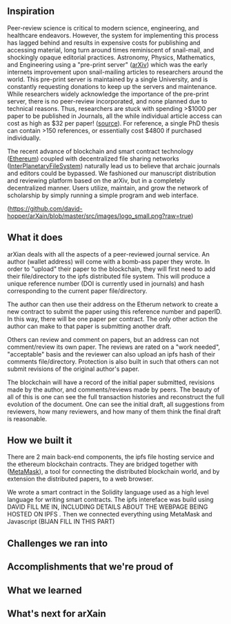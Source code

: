 ## Inspiration
Peer-review science is critical to modern science, engineering, and healthcare 
endeavors. However, the system for implementing this process has lagged behind 
and results in expensive costs for publishing and accessing material, long turn 
around times reminiscent of snail-mail, and shockingly opaque editorial 
practices. Astronomy, Physics, Mathematics, and Engineering using a "pre-print 
server" ([arXiv](https://arxiv.org)) which was the early internets improvement 
upon snail-mailing articles to researchers around the world. This pre-print 
server is maintained by a single University, and is constantly requesting 
donations to keep up the servers and maintenance. While researchers widely 
acknowledge the importance of the pre-print server, there is no peer-review 
incorporated, and none planned due to technical reasons. Thus, researchers are 
stuck with spending >$1000 per paper to be published in Journals, all the while 
individual article access can cost as high as $32 per paper! 
([source](https://www.nature.com/subscriptions/purchasing.html)). For reference, 
a single PhD thesis can contain >150 references, or essentially cost $4800 if 
purchased individually.

The recent advance of blockchain and smart contract technology 
([Ethereum](https://www.ethereum.org/)) coupled with decentralized 
file sharing networks ([InterPlanetaryFileSystem](https://ipfs.io)) 
naturally lead us to believe that archaic journals and editors could 
be bypassed. We fashioned our manuscript distribution and reviewing 
platform based on the arXiv, but in a completely decentralized manner. 
Users utilize, maintain, and grow the network of scholarship by simply 
running a simple program and web interface.

(https://github.com/david-hopper/arXain/blob/master/src/images/logo_small.png?raw=true)

## What it does

arXian deals with all the aspects of a peer-reviewed journal service.
An author (wallet address) will come with a bomb-ass paper they wrote. 
In order to "upload" their paper to the blockchain, they will first 
need to add their file/directory to the ipfs distributed file system. This will 
produce a unique reference number (DOI is currently used in journals) 
and hash corresponding to the current paper file/directory. 

The author can then use their address on the Etherum network to create a new contract 
to submit the paper using this reference number and paperID. In this way, there will 
be one paper per contract. The only other action the 
author can make to that paper is submitting another draft. 

Others can review and comment on papers, but an address can not comment/review
its own paper. The reviews are rated on a "work needed", "acceptable" basis 
and the reviewer can also upload an ipfs hash of their comments file/directory. 
Protection is also built in such that others can not submit revisions of the 
original author's paper. 

The blockchain will have a record of the initial paper submitted, revisions made 
by the author, and comments/reviews made by peers. The beauty of all of this is
one can see the full transaction histories and reconstruct the full evolution of 
the document. One can see the initial draft, all suggestions from reviewers, 
how many reviewers, and how many of them think the final draft is reasonable. 

## How we built it
There are 2 main back-end components, the ipfs file hosting service 
and the ethereum blockchain contracts. They are bridged together 
with ([MetaMask](https://metamask.io/)), a tool for connecting 
the distributed blockchain world, and by extension the distributed 
papers, to a web browser. 
 
We wrote a smart contract in the Solidity language used as a high level 
language for writing smart contracts. The ipfs intereface was build using 
DAVID FILL ME IN, INCLUDING DETAILS ABOUT THE WEBPAGE BEING HOSTED ON IPFS
. Then we connected everything using MetaMask and Javascript (BIJAN FILL IN THIS PART)

## Challenges we ran into

## Accomplishments that we're proud of

## What we learned

## What's next for arXain
